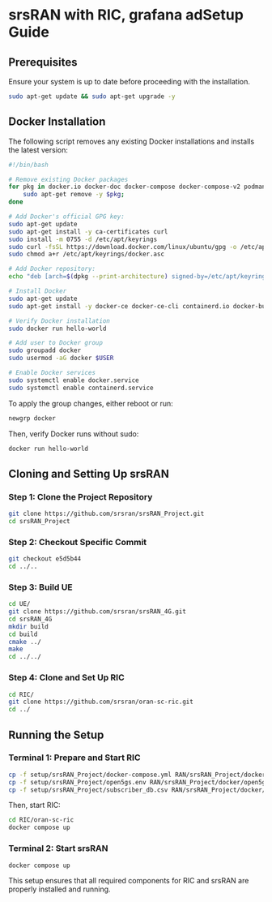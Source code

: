 # srsRAN with RIC, grafana adSetup Guide

## Prerequisites
Ensure your system is up to date before proceeding with the installation.

```bash
sudo apt-get update && sudo apt-get upgrade -y
```

## Docker Installation

The following script removes any existing Docker installations and installs the latest version:

```bash
#!/bin/bash

# Remove existing Docker packages
for pkg in docker.io docker-doc docker-compose docker-compose-v2 podman-docker containerd runc; do
    sudo apt-get remove -y $pkg;
done

# Add Docker's official GPG key:
sudo apt-get update
sudo apt-get install -y ca-certificates curl
sudo install -m 0755 -d /etc/apt/keyrings
sudo curl -fsSL https://download.docker.com/linux/ubuntu/gpg -o /etc/apt/keyrings/docker.asc
sudo chmod a+r /etc/apt/keyrings/docker.asc

# Add Docker repository:
echo "deb [arch=$(dpkg --print-architecture) signed-by=/etc/apt/keyrings/docker.asc] https://download.docker.com/linux/ubuntu $(. /etc/os-release && echo "$VERSION_CODENAME") stable" | sudo tee /etc/apt/sources.list.d/docker.list > /dev/null

# Install Docker
sudo apt-get update
sudo apt-get install -y docker-ce docker-ce-cli containerd.io docker-buildx-plugin docker-compose-plugin

# Verify Docker installation
sudo docker run hello-world

# Add user to Docker group
sudo groupadd docker
sudo usermod -aG docker $USER

# Enable Docker services
sudo systemctl enable docker.service
sudo systemctl enable containerd.service
```

To apply the group changes, either reboot or run:
```bash
newgrp docker
```
Then, verify Docker runs without sudo:
```bash
docker run hello-world
```

## Cloning and Setting Up srsRAN

### Step 1: Clone the Project Repository
```bash
git clone https://github.com/srsran/srsRAN_Project.git
cd srsRAN_Project
```

### Step 2: Checkout Specific Commit
```bash
git checkout e5d5b44
cd ../..
```

### Step 3: Build UE
```bash
cd UE/
git clone https://github.com/srsran/srsRAN_4G.git
cd srsRAN_4G
mkdir build
cd build
cmake ../
make
cd ../../
```

### Step 4: Clone and Set Up RIC
```bash
cd RIC/
git clone https://github.com/srsran/oran-sc-ric.git
cd ../
```

## Running the Setup

### Terminal 1: Prepare and Start RIC
```bash
cp -f setup/srsRAN_Project/docker-compose.yml RAN/srsRAN_Project/docker/
cp -f setup/srsRAN_Project/open5gs.env RAN/srsRAN_Project/docker/open5gs
cp -f setup/srsRAN_Project/subscriber_db.csv RAN/srsRAN_Project/docker/open5gs
```

Then, start RIC:
```bash
cd RIC/oran-sc-ric
docker compose up
```

### Terminal 2: Start srsRAN
```bash
docker compose up
```

This setup ensures that all required components for RIC and srsRAN are properly installed and running.

